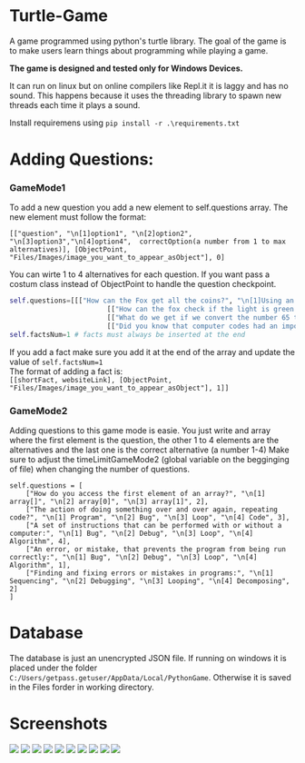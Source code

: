 # Turtle-Game
A game programmed using python's turtle library. The goal of the game is to make users learn things about programming while playing a game.


**The game is designed and tested only for Windows Devices.**

It can run on linux but on online compilers like Repl.it it is laggy and has no sound. This happens because it uses the threading library to spawn new threads each time it plays a sound.

Install requiremens using ```pip install -r .\requirements.txt```

# Adding Questions:  

### GameMode1  
To add a new question you add a new element to self.questions array.
The new element must follow the format:
```pytohn
[["question", "\n[1]option1", "\n[2]option2", "\n[3]option3","\n[4]option4",  correctOption(a number from 1 to max alternatives)], [ObjectPoint, "Files/Images/image_you_want_to_appear_asObject"], 0]
```

You can wirte 1 to 4 alternatives for each question.
If you want pass a costum class instead of ObjectPoint to handle the question checkpoint.
```python
self.questions=[[["How can the Fox get all the coins?", "\n[1]Using an if statement", "\n[2]Using 10 nested if statements", "\n[3]Using a for loop until 10", 3], [coinsArray, None], 0],
                        [["How can the fox check if the light is green.", "\n[1]Using an if statement", "\n[2]Using a for loop", "\n[3]Using an array", 1], [ObjectPoint, "Files/Images/stoplight@0.25x.gif"], 0],
                        [["What do we get if we convert the number 65 to a character? \nprint(chr(65))", "\n[1]The number 65", "\n[2]An error", "\n[3]The letter A", 3], [ObjectPoint, "Files/Images/ascii.gif"], 0],
                        [["Did you know that computer codes had an important role in ending WWII", "https://www.iwm.org.uk/history/how-alan-turing-cracked-the-enigma-code"], [ObjectPoint, 'Files/Images/facts.gif'], 1]]
self.factsNum=1 # facts must always be inserted at the end
```
If you add a fact make sure you add it at the end of the array and update the value of ```self.factsNum=1```  
The format of adding a fact is:  
```[[shortFact, websiteLink], [ObjectPoint, "Files/Images/image_you_want_to_appear_asObject"], 1]]```

### GameMode2    
Adding questions to this game mode is easie. You just write and array where the first element is the question, the other 1 to 4 elements are the alternatives and the last one is the correct alternative (a number 1-4)
Make sure to adjust the timeLimitGameMode2 (global variable on the begginging of file) when changing the number of questions.
```
self.questions = [
    ["How do you access the first element of an array?", "\n[1] array[]", "\n[2] array[0]", "\n[3] array[1]", 2],
    ["The action of doing something over and over again, repeating code?", "\n[1] Program", "\n[2] Bug", "\n[3] Loop", "\n[4] Code", 3],
    ["A set of instructions that can be performed with or without a computer:", "\n[1] Bug", "\n[2] Debug", "\n[3] Loop", "\n[4] Algorithm", 4],
    ["An error, or mistake, that prevents the program from being run correctly:", "\n[1] Bug", "\n[2] Debug", "\n[3] Loop", "\n[4] Algorithm", 1],
    ["Finding and fixing errors or mistakes in programs:", "\n[1] Sequencing", "\n[2] Debugging", "\n[3] Looping", "\n[4] Decomposing", 2]
]
```
# Database  
The database is just an unencrypted JSON file. If running on windows it is placed under the folder ```C:/Users/getpass.getuser/AppData/Local/PythonGame```. Otherwise it is saved in the Files forder in working directory.

# Screenshots

![](/DocumentationFiles/0.png)
![](/DocumentationFiles/1.png)
![](/DocumentationFiles/2.png)
![](/DocumentationFiles/3.png)
![](/DocumentationFiles/4.png)
![](/DocumentationFiles/5.png)
![](/DocumentationFiles/6.png)
![](/DocumentationFiles/7.png)
![](/DocumentationFiles/8.png)
![](/DocumentationFiles/9.png)
